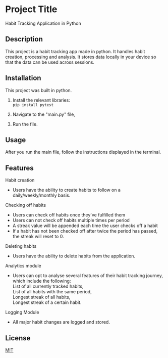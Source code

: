 # Project Title
Habit Tracking Application in Python

## Description
This project is a habit tracking app made in python. It handles habit creation, processing and analysis. It stores data locally in your device so that the data can be used across sessions.

## Installation
This project was built in python.

1. Install the relevant libraries: <br>
    `pip install pytest`

2. Navigate to the "main.py" file,

3. Run the file.

## Usage
After you run the main file, follow the instructions displayed in the terminal. 

## Features
Habit creation
* Users have the ability to create habits to follow on a daily/weekly/monthly basis.

Checking off habits
* Users can check off habits once they've fulfilled them
* Users can not check off habits multiple times per period
* A streak value will be appended each time the user checks off a habit
* If a habit has not been checked off after twice the period has passed, the streak will reset to 0.

Deleting habits
* Users have the ability to delete habits from the application.

Analytics module
* Users can opt to analyse several features of their habit tracking journey, which include the following: <br>
    List of all currently tracked habits, <br>
    List of all habits with the same period, <br>
    Longest streak of all habits, <br>
    Longest streak of a certain habit.

Logging Module
* All major habit changes are logged and stored.

## License
[MIT](https://choosealicense.com/licenses/mit/)